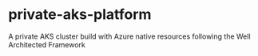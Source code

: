 # private-aks-platform
A private AKS cluster build with Azure native resources following the Well Architected Framework
